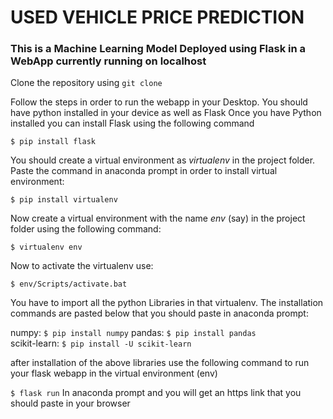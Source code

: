 # USED VEHICLE PRICE PREDICTION

### This is a Machine Learning Model Deployed using Flask in a WebApp currently running on localhost

Clone the repository using ```git clone```

Follow the steps in order to run the webapp in your Desktop. You should have python installed in your device as well as Flask
Once you have Python installed you can install Flask using the following command

```$ pip install flask```

You should create a virtual environment as *virtualenv* in the project folder.  Paste the command in anaconda prompt in order to install virtual environment:

```$ pip install virtualenv```

Now create a virtual environment with the name *env* (say) in the project folder using the following command:

```$ virtualenv env```

Now to activate the virtualenv use: 

```$ env/Scripts/activate.bat```

You have to import all the python Libraries in that virtualenv. The installation commands are pasted below that you should paste in anaconda prompt: 

numpy: 
```$ pip install numpy```
pandas: 
```$ pip install pandas```  
scikit-learn: 
```$ pip install -U scikit-learn```

after installation of the above libraries use the following command to run your flask webapp in the virtual environment (env)

```$ flask run``` 
In anaconda prompt and you will get an https link that you should paste in your browser
